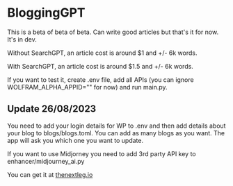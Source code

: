 # BloggingGPT

This is a beta of beta of beta. Can write good articles but that's it for now. It's in dev. 

Without SearchGPT, an article cost is around $1 and +/- 6k words.

With SearchGPT, an article cost is around $1.5 and +/- 6k words.

If you want to test it, create .env file, add all APIs (you can ignore WOLFRAM_ALPHA_APPID="" for now) and run main.py.

## Update 26/08/2023

You need to add your login details for WP to .env and then add details about your blog to blogs/blogs.toml. You can add as many blogs as you want. The app will ask you which one you want to update.

If you want to use Midjorney you need to add 3rd party API key to enhancer/midjourney_ai.py

You can get it at [thenextleg.io](https://www.thenextleg.io/)
